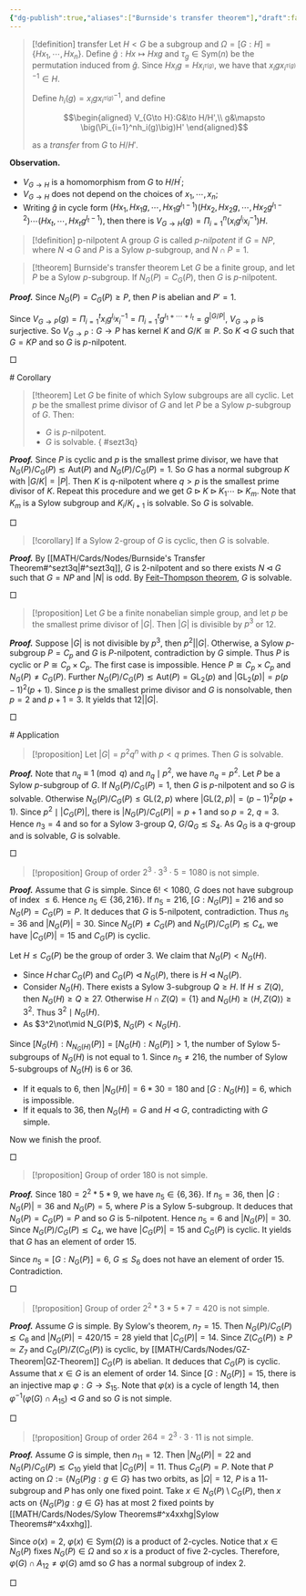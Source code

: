 ```yaml
---
{"dg-publish":true,"aliases":["Burnside's transfer theorem"],"draft":false,"permalink":"/MATH/Cards/Nodes/Burnside's Transfer Theorem/","dgPassFrontmatter":true}
---
```



> [!definition] transfer
> Let $H<G$ be a subgroup and $\Omega=[G:H]=\{Hx_1,\cdots,Hx_n\}$. Define $\hat g:Hx\mapsto Hxg$ and $\tau_g\in\mathrm{Sym}(n)$ be the permutation induced from $\hat g$. Since $Hx_ig=Hx_{i^{\tau(g)}}$, we have that $x_igx_{i^{\tau(g)}}^{-1}\in H$. 
> 
> Define $h_i(g)=x_igx_{i^{\tau(g)}}^{-1}$, and define
> 
> $$\begin{aligned}
> V_{G\to H}:G&\to H/H',\\
> g&\mapsto \big(\Pi_{i=1}^nh_i(g)\big)H'
> \end{aligned}$$
> 
> as a *transfer* from $G$ to $H/H'$.

**Observation.** 
- $V_{G \rightarrow H}$ is a homomorphism from $G$ to $H / H^{\prime}$;
- $V_{G \rightarrow H}$ does not depend on the choices of $x_1, \cdots, x_n$;
- Writing $\hat{g}$ in cycle form $\left(H x_1, H x_1 g, \cdots, H x_1 g^{l_1-1}\right)\left(H x_2, H x_2 g, \cdots, H x_2 g^{l_1-2}\right) \cdots\left(H x_t, \cdots, H x_t g^{l_t-1}\right)$, then there is $V_{G \rightarrow H}(g)=\Pi_{i=1}^n\left(x_i g^{l_i} x_i^{-1}\right) H$. 

> [!definition] p-nilpotent
> A group $G$ is called *$p$-nilpotent* if $G=NP$, where $N\lhd G$ and $P$ is a Sylow $p$-subgroup, and $N\cap P=1$.

> [!theorem] Burnside's transfer theorem
> Let $G$ be a finite group, and let $P$ be a Sylow $p$-subgroup. If $N_G(P)=C_G(P)$, then $G$ is $p$-nilpotent.

**_Proof._**
Since $N_G(P)=C_G(P)\geqslant P$, then $P$ is abelian and $P'=1$. 

Since $V_{G\to P}(g)=\Pi_{i=1}^tx_ig^{l_i}x_i^{-1}=\Pi_{i=1}^tg^{l_1+\cdots+l_t}=g^{|G/P|}$, $V_{G\to P}$ is surjective. So $V_{G\to P}:G\to P$ has kernel $K$ and $G/K\cong P$. So $K\lhd G$ such that $G=KP$ and so $G$ is $p$-nilpotent.
<p align="left">□</p>
# Corollary

> [!theorem]
> Let $G$ be finite of which Sylow subgroups are all cyclic. Let $p$ be the smallest prime divisor of $G$ and let $P$ be a Sylow $p$-subgroup of $G$. Then:
> - $G$ is $p$-nilpotent.
> - $G$ is solvable.
{ #sezt3q}


**_Proof._**
Since $P$ is cyclic and $p$ is the smallest prime divisor, we have that $N_G(P)/C_G(P)\lesssim \mathrm{Aut}(P)$ and $N_G(P)/C_G(P)=1$. So $G$ has a normal subgroup $K$ with $|G/K|=|P|$. Then $K$ is $q$-nilpotent where $q>p$ is the smallest prime divisor of $K$. Repeat this procedure and we get $G\rhd K\rhd K_1\cdots\rhd K_m$. Note that $K_m$ is a Sylow subgroup and $K_i/K_{i+1}$ is solvable. So $G$ is solvable.
<p align="left">□</p>

> [!corollary]
> If a Sylow $2$-group of $G$ is cyclic, then $G$ is solvable.

**_Proof._**
By [[MATH/Cards/Nodes/Burnside's Transfer Theorem#^sezt3q\|#^sezt3q]], $G$ is $2$-nilpotent and so there exists $N\lhd G$ such that $G=NP$ and $|N|$ is odd. By [Feit–Thompson theorem](https://en.wikipedia.org/wiki/Feit–Thompson_theorem), $G$ is solvable.
<p align="left">□</p>

> [!proposition]
> Let $G$ be a finite nonabelian simple group, and let $p$ be the smallest prime divisor of $|G|$. Then $|G|$ is divisible by $p^3$ or $12$.

**_Proof._**
Suppose $|G|$ is not divisible by $p^3$, then $p^2||G|$. Otherwise, a Sylow $p$-subgroup $P=C_p$ and $G$ is $P$-nilpotent, contradiction by $G$ simple. Thus $P$ is cyclic or $P\cong C_p\times C_p$. The first case is impossible. Hence $P\cong C_p\times C_p$ and $N_G(P)\neq C_G(P)$. Further $N_G(P)/C_G(P)\lesssim\mathrm{Aut}(P)=\mathrm{GL}_2(p)$ and $|\mathrm{GL}_2(p)|=p(p-1)^2(p+1)$. Since $p$ is the smallest prime divisor and $G$ is nonsolvable, then $p=2$ and $p+1=3$. It yields that $12\big||G|$.  
<p align="left">□</p>
# Application

> [!proposition]
> Let $|G|=p^2q^n$ with $p<q$ primes. Then $G$ is solvable.

**_Proof._**
Note that $n_q\equiv 1\pmod q$ and $n_q\mid p^2$, we have $n_q=p^2$. Let $P$ be a Sylow $p$-subgroup of $G$. If $N_G(P)/C_G(P)=1$, then $G$ is $p$-nilpotent and so $G$ is solvable. Otherwise $N_G(P)/C_G(P)\leqslant \mathrm{GL}(2,p)$ where $|\mathrm{GL}(2,p)|=(p-1)^2p(p+1)$. Since $p^2\mid |C_G(P)|$, there is $|N_G(P)/C_G(P)|=p+1$ and so $p=2$, $q=3$. Hence $n_3=4$ and so for a Sylow $3$-group $Q$, $G/Q_G\lesssim S_4$. As $Q_G$ is a $q$-group and is solvable, $G$ is solvable.
<p align="left">□</p>


> [!proposition]
> Group of order $2^3\cdot 3^3\cdot 5=1080$ is not simple.

**_Proof._**
Assume that $G$ is simple. Since $6!<1080$, $G$ does not have subgroup of index $\leqslant 6$. Hence $n_5\in\{36,216\}$. If $n_5=216$, $[G:N_G(P)]=216$ and so $N_G(P)=C_G(P)=P$. It deduces that $G$ is $5$-nilpotent, contradiction. Thus $n_5=36$ and $|N_G(P)|=30$. Since $N_G(P)\neq C_G(P)$ and $N_G(P)/C_G(P)\lesssim C_4$, we have $|C_G(P)|=15$ and $C_G(P)$ is cyclic. 

Let $H\leqslant C_G(P)$ be the group of order $3$. We claim that $N_G(P)<N_G(H)$.
- Since $H\,\mathrm{char}\, C_G(P)$ and $C_G(P)\lhd N_G(P)$, there is $H\lhd N_G(P)$. 
- Consider $N_G(H)$. There exists a Sylow $3$-subgroup $Q\geqslant H$. If $H\leqslant Z(Q)$, then $N_G(H)\geqslant Q\geqslant 27$. Otherwise $H\cap Z(Q)=\{1\}$ and $N_G(H)\geqslant\left\langle H,Z(Q)\right\rangle\geqslant 3^2$. Thus $3^2\mid N_G(H)$. 
- As $3^2\not\mid N_G(P)$, $N_G(P)<N_G(H)$.

Since $[N_G(H):N_{N_G(H)}(P)]=[N_G(H):N_G(P)]>1$, the number of Sylow $5$-subgroups of $N_G(H)$ is not equal to $1$. Since $n_5\neq 216$, the number of Sylow $5$-subgroups of $N_G(H)$ is $6$ or $36$. 
- If it equals to $6$, then $|N_G(H)|=6*30=180$ and $[G:N_G(H)]=6$, which is impossible.
- If it equals to $36$, then $N_G(H)=G$ and $H\lhd G$, contradicting with $G$ simple.

Now we finish the proof.
<p align="left">□</p>


> [!proposition]
> Group of order $180$ is not simple.

**_Proof._**
Since $180=2^2*5*9$, we have $n_5\in\{6,36\}$. If $n_5=36$, then $|G:N_G(P)|=36$ and $N_G(P)=5$, where $P$ is a Sylow $5$-subgroup. It deduces that $N_G(P)=C_G(P)=P$ and so $G$ is $5$-nilpotent. Hence $n_5=6$ and $|N_G(P)|=30$. Since $N_G(P)/C_G(P)\lesssim C_4$, we have $|C_G(P)|=15$ and $C_G(P)$ is cyclic. It yields that $G$ has an element of order $15$.

Since $n_5=[G:N_G(P)]=6$, $G\lesssim S_6$ does not have an element of order $15$. Contradiction.
<p align="left">□</p>


> [!proposition]
> Group of order $2^2*3*5*7=420$ is not simple.

**_Proof._**
Assume $G$ is simple. By Sylow's theorem, $n_7=15$. Then $N_G(P)/C_G(P)\lesssim C_6$ and $|N_G(P)|=420/15=28$ yield that $|C_G(P)|=14$. Since $Z(C_G(P))\geqslant P\simeq Z_7$ and $C_G(P)/Z(C_G(P))$ is cyclic, by [[MATH/Cards/Nodes/GZ-Theorem\|GZ-Theorem]] $C_G(P)$ is abelian. It deduces that $C_G(P)$ is cyclic. Assume that $x\in G$ is an element of order $14$. Since $[G:N_G(P)]=15$, there is an injective map $\varphi:G\to S_{15}$. Note that $\varphi(x)$ is a cycle of length $14$, then $\varphi^{-1}(\varphi(G)\cap A_{15})\lhd G$ and so $G$ is not simple.
<p align="left">□</p>


> [!proposition]
> Group of order $264=2^3\cdot 3\cdot 11$ is not simple.

**_Proof._**
Assume $G$ is simple, then $n_{11}=12$. Then $|N_G(P)|=22$ and $N_G(P)/C_G(P)\lesssim C_{10}$ yield that $|C_G(P)|=11$. Thus $C_G(P)=P$. Note that $P$ acting on $\Omega:=\{N_G(P)g:g\in G\}$ has two orbits, as $|\Omega|=12$, $P$ is a $11$-subgroup and $P$ has only one fixed point. Take $x\in N_G(P)\setminus C_G(P)$, then $x$ acts on $\{N_G(P)g:g\in G\}$ has at most $2$ fixed points by [[MATH/Cards/Nodes/Sylow Theorems#^x4xxhg\|Sylow Theorems#^x4xxhg]]. 

Since $o(x)=2$, $\varphi(x)\in \mathrm{Sym}(\Omega)$ is a product of $2$-cycles. Notice that $x\in N_G(P)$ fixes $N_G(P)\in\Omega$ and so $x$ is a product of five $2$-cycles. Therefore, $\varphi(G)\cap A_{12}\neq \varphi(G)$ amd so $G$ has a normal subgroup of index $2$. 
<p align="left">□</p>


